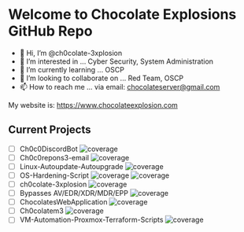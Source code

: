 # Welcome to Chocolate Explosions GitHub Repo

- 👋 Hi, I’m @ch0colate-3xplosion
- 👀 I’m interested in ... Cyber Security, System Administration
- 🌱 I’m currently learning ... OSCP
- 💞️ I’m looking to collaborate on ... Red Team, OSCP
- 📫 How to reach me ... via email: chocolateserver@gmail.com

<!---
ch0colate-3xplosion/ch0colate-3xplosion is a ✨ special ✨ repository because its `README.md` (this file) appears on your GitHub profile.
You can click the Preview link to take a look at your changes.
--->

My website is: https://www.chocolateexplosion.com

## Current Projects
- [ ] Ch0c0DiscordBot                           ![coverage](https://img.shields.io/badge/Python-0%25-blue)
- [ ] Ch0c0repons3-email                        ![coverage](https://img.shields.io/badge/Python-30%25-blue)
- [ ] Linux-Autoupdate-Autoupgrade              ![coverage](https://img.shields.io/badge/BashScript-80%25-green)
- [ ] OS-Hardening-Script                       ![coverage](https://img.shields.io/badge/Bashscript-0%25-blueviolet) ![coverage](https://img.shields.io/badge/PowerShell-0%25-blueviolet)
- [ ] ch0colate-3xplosion                       ![coverage](https://img.shields.io/badge/Bashscript-0%25-9cf)
- [ ] Bypasses AV/EDR/XDR/MDR/EPP               ![coverage](https://img.shields.io/badge/Bashscript-0%25-red)
- [ ] ChocolatesWebApplication                  ![coverage](https://img.shields.io/badge/Bashscript-0%25-informational)
- [ ] Ch0colatem3                               ![coverage](https://img.shields.io/badge/Bashscript-0%25-yellowgreen)
- [ ] VM-Automation-Proxmox-Terraform-Scripts   ![coverage](https://img.shields.io/badge/Bashscript-0%25-brightgreen)
